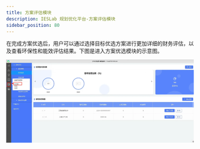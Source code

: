 ```yaml
---
title: 方案评估模块
description: IESLab 规划优化平台-方案评估模块
sidebar_position: 80
---
```


在完成方案优选后，用户可以通过选择目标优选方案进行更加详细的财务评估，以及查看环保性和能效评估结果。下图是进入方案优选模块的示意图。

![方案优选模块的入口 =x700](./eval_entry.jpg "方案优选模块的入口")